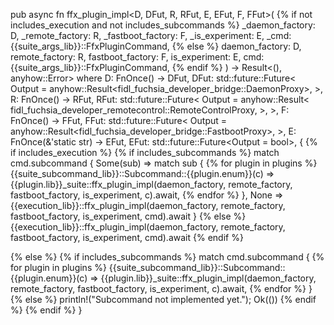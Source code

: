 pub async fn ffx_plugin_impl<D, DFut, R, RFut, E, EFut, F, FFut>(
{% if not includes_execution and not includes_subcommands %}
  _daemon_factory: D,
  _remote_factory: R,
  _fastboot_factory: F,
  _is_experiment: E,
  _cmd: {{suite_args_lib}}::FfxPluginCommand,
{% else %}
  daemon_factory: D,
  remote_factory: R,
  fastboot_factory: F,
  is_experiment: E,
  cmd: {{suite_args_lib}}::FfxPluginCommand,
{% endif %}
) -> Result<(), anyhow::Error>
    where
    D: FnOnce() -> DFut,
    DFut: std::future::Future<
        Output = anyhow::Result<fidl_fuchsia_developer_bridge::DaemonProxy>,
    >,
    R: FnOnce() -> RFut,
    RFut: std::future::Future<
        Output = anyhow::Result<
            fidl_fuchsia_developer_remotecontrol::RemoteControlProxy,
        >,
    >,
    F: FnOnce() -> FFut,
    FFut: std::future::Future<
        Output = anyhow::Result<fidl_fuchsia_developer_bridge::FastbootProxy>,
    >,
    E: FnOnce(&'static str) -> EFut,
    EFut: std::future::Future<Output = bool>,
{
{% if includes_execution %}
{% if includes_subcommands %}
  match cmd.subcommand {
      Some(sub) => match sub {
{% for plugin in plugins %}
        {{suite_subcommand_lib}}::Subcommand::{{plugin.enum}}(c) => {{plugin.lib}}_suite::ffx_plugin_impl(daemon_factory, remote_factory, fastboot_factory, is_experiment, c).await,
{% endfor %}
      },
      None => {{execution_lib}}::ffx_plugin_impl(daemon_factory, remote_factory, fastboot_factory, is_experiment, cmd).await
    }
{% else %}
  {{execution_lib}}::ffx_plugin_impl(daemon_factory, remote_factory, fastboot_factory, is_experiment, cmd).await
{% endif %}

{% else %}
{% if includes_subcommands %}
    match cmd.subcommand {
{% for plugin in plugins %}
      {{suite_subcommand_lib}}::Subcommand::{{plugin.enum}}(c) => {{plugin.lib}}_suite::ffx_plugin_impl(daemon_factory, remote_factory, fastboot_factory, is_experiment, c).await,
{% endfor %}
    }
{% else %}
    println!("Subcommand not implemented yet.");
    Ok(())
{% endif %}
{% endif %}
}
